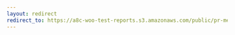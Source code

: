 ```yaml
---
layout: redirect
redirect_to: https://a8c-woo-test-reports.s3.amazonaws.com/public/pr-merge/39914/e2e/index.html
---
```

